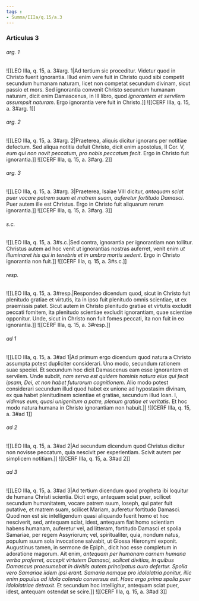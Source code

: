```yaml
---
tags : 
- Summa/IIIa/q.15/a.3
---
```


### Articulus 3

###### arg. 1
![[LEO IIIa, q. 15, a. 3#arg. 1|Ad tertium sic proceditur. Videtur quod in Christo fuerit ignorantia. Illud enim vere fuit in Christo quod sibi competit secundum humanam naturam, licet non competat secundum divinam, sicut passio et mors. Sed ignorantia convenit Christo secundum humanam naturam, dicit enim Damascenus, in III libro, quod *ignorantem et servilem assumpsit naturam*. Ergo ignorantia vere fuit in Christo.]]
![[CERF IIIa, q. 15, a. 3#arg. 1]]

###### arg. 2
![[LEO IIIa, q. 15, a. 3#arg. 2|Praeterea, aliquis dicitur ignorans per notitiae defectum. Sed aliqua notitia defuit Christo, dicit enim apostolus, II Cor. V, *eum qui non novit peccatum, pro nobis peccatum fecit*. Ergo in Christo fuit ignorantia.]]
![[CERF IIIa, q. 15, a. 3#arg. 2]]

###### arg. 3
![[LEO IIIa, q. 15, a. 3#arg. 3|Praeterea, Isaiae VIII dicitur, *antequam sciat puer vocare patrem suum et matrem suam, auferetur fortitudo Damasci*. Puer autem ille est Christus. Ergo in Christo fuit aliquarum rerum ignorantia.]]
![[CERF IIIa, q. 15, a. 3#arg. 3]]

###### s.c.
![[LEO IIIa, q. 15, a. 3#s.c.|Sed contra, ignorantia per ignorantiam non tollitur. Christus autem ad hoc venit ut ignorantias nostras auferret, venit enim *ut illuminaret his qui in tenebris et in umbra mortis sedent*. Ergo in Christo ignorantia non fuit.]]
![[CERF IIIa, q. 15, a. 3#s.c.]]

###### resp.
![[LEO IIIa, q. 15, a. 3#resp.|Respondeo dicendum quod, sicut in Christo fuit plenitudo gratiae et virtutis, ita in ipso fuit plenitudo omnis scientiae, ut ex praemissis patet. Sicut autem in Christo plenitudo gratiae et virtutis excludit peccati fomitem, ita plenitudo scientiae excludit ignorantiam, quae scientiae opponitur. Unde, sicut in Christo non fuit fomes peccati, ita non fuit in eo ignorantia.]]
![[CERF IIIa, q. 15, a. 3#resp.]]

###### ad 1
![[LEO IIIa, q. 15, a. 3#ad 1|Ad primum ergo dicendum quod natura a Christo assumpta potest dupliciter considerari. Uno modo, secundum rationem suae speciei. Et secundum hoc dicit Damascenus eam esse ignorantem et servilem. Unde subdit, *nam serva est quidem hominis natura eius qui fecit ipsam, Dei, et non habet futurorum cognitionem*. Alio modo potest considerari secundum illud quod habet ex unione ad hypostasim divinam, ex qua habet plenitudinem scientiae et gratiae, secundum illud Ioan. I, *vidimus eum, quasi unigenitum a patre, plenum gratiae et veritatis*. Et hoc modo natura humana in Christo ignorantiam non habuit.]]
![[CERF IIIa, q. 15, a. 3#ad 1]]

###### ad 2
![[LEO IIIa, q. 15, a. 3#ad 2|Ad secundum dicendum quod Christus dicitur non novisse peccatum, quia nescivit per experientiam. Scivit autem per simplicem notitiam.]]
![[CERF IIIa, q. 15, a. 3#ad 2]]

###### ad 3
![[LEO IIIa, q. 15, a. 3#ad 3|Ad tertium dicendum quod propheta ibi loquitur de humana Christi scientia. Dicit ergo, antequam sciat puer, scilicet secundum humanitatem, vocare patrem suum, Ioseph, qui pater fuit putative, et matrem suam, scilicet Mariam, auferetur fortitudo Damasci. Quod non est sic intelligendum quasi aliquando fuerit homo et hoc nesciverit, sed, antequam sciat, idest, antequam fiat homo scientiam habens humanam, auferetur vel, ad litteram, fortitudo Damasci et spolia Samariae, per regem Assyriorum; vel, spiritualiter, quia, nondum natus, populum suum sola invocatione salvabit, ut Glossa Hieronymi exponit. Augustinus tamen, in sermone de Epiph., dicit hoc esse completum in adoratione magorum. Ait enim, *antequam per humanam carnem humana verba proferret, accepit virtutem Damasci, scilicet divitias, in quibus Damascus praesumebat in divitiis autem principatus auro defertur. Spolia vero Samariae iidem ipsi erant. Samaria namque pro idololatria ponitur, illic enim populus ad idola colenda conversus est. Haec ergo prima spolia puer idololatriae detraxit*. Et secundum hoc intelligitur, antequam sciat puer, idest, antequam ostendat se scire.]]
![[CERF IIIa, q. 15, a. 3#ad 3]]

